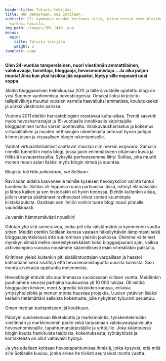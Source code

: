 ```yaml
---
header-title: Tutustu tekijään
title: Hän pakastaan, sai Sotilaan.
subtitle: Eli kymmenen vuoden kertomus siitä, miten teinin hevosblogiharrastus
  karkasi käsistä.
img_path: /images/IMG_1440_.png
menus:
  main:
    title: Tutustu tekijään
    weight: 2
template: page
---
```

**Olen 24-vuotias tamperelainen, nuori viestinnän ammattilainen, valokuvaaja, toimittaja, bloggaaja, hevosenomistaja... Ja aika paljon muuta! Aina kun yksi lusikka jää vapaaksi, löytyy sille nopeasti uusi soppa.**

Aloitin bloggaamisen helmikuussa 2011 ja tälle sivustolle upotettu blogi on yksi Suomen vanhimmista hevosblogeista. Omaksi iloksi kirjoiteltu tallipäiväkirja muuttui vuosien varrella haaveiluksi ammatista, koulutukseksi ja uraksi viestinnän parissa.

Vuonna 2011 elettiin harrasteblogien orastavaa kulta-aikaa. Trendi saavutti myös hevosharrastajat ja 15-vuotiaalle innokkaalle kirjoittajalle bloggaaminen tuntui varsin luontevalta. Valokuvausharrastus ja kokemus virtuaalitallien ja muiden nettisivujen rakentelusta antoivat hyvän pohjan kiinnostavan ja visuaalisen blogin rakentamiselle.

Vanhat virtuaalitalliaktiivit saattavat muistaa nimimerkin *wayward*. Samalla nimellä tunnettiin myös blogi, jossa jaoin enimmäkseen ottamiani kuvia ja fiiliksiä kuvausreissuilta. Syksyllä perheeseemme liittyi Sotilas, joka muutti monen muun asian lisäksi myös blogin nimeä ja suuntaa.

Blogista tuli *Hän pakastaan, sai Sotilaan*.

Raviradan aidalla kasvaneelle teinille kyseisen hevosyksilön valinta tuntui luontevalta. Sotilas oli leppoisa ruuna parhaassa iässä, nähnyt elämässään jo lähes kaiken ja sen historiakin oli hyvin tiedossa. Elettiin kuitenkin aikaa, jolloin uransa päättäneet ravihevoset olivat somen kuumimpia kiistakapuloita. Osaltaan sen ilmiön voimin tuore blogi nousi pinnalle vauhdikkaasti.

Ja varsin hämmentävästi nousikin!

Odotan yhä sitä someraivoa, jonka piti olla väistämätön jo kymmenen vuotta sitten. Meidät otettiin Sotilaan kanssa vastaan häkellyttävän lämpimästi sekä bloggaajayhteisössä että suuremman yleisön joukossa. Olemme vältelleet myrskyn silmää melko menestyksekkäästi koko bloggaajaurani ajan, vaikka aktiivisimpina vuosina nousimme säännöllisesti esiin vihreälläkin palstalla.

Kriittinen yleisö kuitenkin piti sisällöntuottajan varpaillaan ja haastoi katsomaan sekä sisältöjä että hevosenomistajuutta uusista kulmista. Sain monta arvokasta oppituntia molemmista.

Hevosblogit ehtivät olla suurimmassa suosiossaan viitisen vuotta. Meidänkin puuhiamme seurasi parhaina kuukausina yli 10 000 lukijaa. Oli miittiä bloggaajien kesken, meet & greetiä lukijoiden kanssa, erilaisia yritysyhteistöitä ja monen monta hauskaa projektia. Uusien ystävien lisäksi keräsin tietämättäni sellaista kokemusta, jolle nykyinen työurani perustuu.

Oman median tuottamiseen jäi koukkuun.

Päädyin opiskelemaan liiketaloutta ja markkinointia, työskentelemään viestinnän ja markkinoinnin pariin sekä tarjoamaan valokuvauspalveluita hevosenomistajille, tapahtumanjärjestäjille ja yrittäjille. Joka käänteessä blogin kautta hankituista taidoista, kokemuksesta, työnäytöistä ja kontakteista on ollut valtavasti hyötyä.

Ja yhä edelleen kohtaan hevostapahtumissa ihmisiä, jotka kysyvät, että mitä sille Sotilaalle kuuluu, jonka arkea he tiiviisti seurasivat monta vuotta.